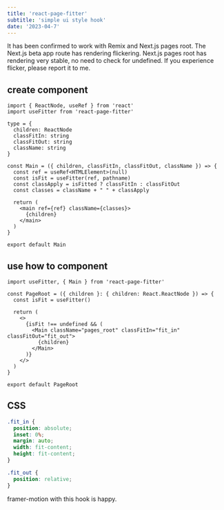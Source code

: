 ```yaml
---
title: 'react-page-fitter'
subtitle: 'simple ui style hook'
date: '2023-04-7'
---
```


It has been confirmed to work with Remix and Next.js pages root.
The Next.js beta app route has rendering flickering.
Next.js pages root has rendering very stable, no need to check for undefined.
If you experience flicker, please report it to me.

## create component

```tsx {3}
import { ReactNode, useRef } from 'react'
import useFitter from 'react-page-fitter'

type = {
  children: ReactNode
  classFitIn: string
  classFitOut: string
  className: string
}

const Main = ({ children, classFitIn, classFitOut, className }) => {
  const ref = useRef<HTMLElement>(null)
  const isFit = useFitter(ref, pathname)
  const classApply = isFitted ? classFitIn : classFitOut
  const classes = className + " " + classApply

  return (
    <main ref={ref} className={classes}>
      {children}
    </main>
  )
}

export default Main
```

## use how to component

```tsx
import useFitter, { Main } from 'react-page-fitter'

const PageRoot = ({ children }: { children: React.ReactNode }) => {
  const isFit = useFitter()

  return (
    <>
      {isFit !== undefined && (
        <Main className="pages_root" classFitIn="fit_in" classFitOut="fit_out">
          {children}
        </Main>
      )}
    </>
  )
}

export default PageRoot
```

## CSS

```css {2, 9}
.fit_in {
  position: absolute;
  inset: 0%;
  margin: auto;
  width: fit-content;
  height: fit-content;
}
```

```css {2}
.fit_out {
  position: relative;
}
```

framer-motion with this hook is happy.
